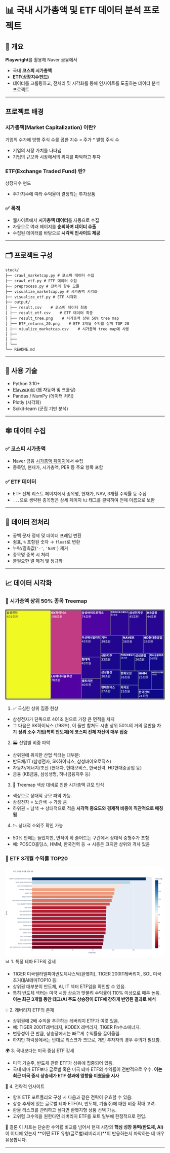 # 📊 국내 시가총액 및 ETF 데이터 분석 프로젝트

## 🧾 개요
**Playwright**를 활용해 Naver 금융에서  
- 국내 **코스피 시가총액**
- **ETF(상장지수펀드)**  
- 데이터를 크롤링하고, 전처리 및 시각화를 통해 인사이트를 도출하는 데이터 분석 프로젝트


---

## 프로젝트 배경

### 시가총액(Market Capitalization) 이란?
기업의 수가에 방행 주식 수를 곱한 지수 = 주가 * 발행 주식 수
 - 기업의 시장 가치를 나타냄
 - 기업의 규모와 시장에서의 위치를 파악하고 투자

### ETF(Exchange Traded Fund) 란?
상장지수 펀드
- 주가지수에 따라 수익율이 결정되는 투자상품

### ✅ 목적
- 웹사이트에서 **시가총액 데이터**를 자동으로 수집
- 자동으로 여러 페이지를 **순회하며 데이터 추출**
- 수집된 데이터를 바탕으로 **시각적 인사이트 제공**


---

## 🗂️ 프로젝트 구성

```
stock/
├── crawl_marketcap.py # 코스피 데이터 수집
├── crawl_etf.py # ETF 데이터 수집
├── preprocess.py # 전처리 함수 모듈
├── visualize_marketcap.py # 시가총액 시각화
├── visualize_etf.py # ETF 시각화
├── output/
│ ├── result.csv    # 코스피 데이터 최종
│ ├── result_etf.csv    # ETF 데이터 최종
│ ├── result_tree.png    # 시가총액 상위 50% tree map
│ ├── ETF_returns_20.png    # ETF 3개월 수익률 상위 TOP 20
│ ├── viualize_marketcap.csv    # 시가총액 tree map에 사용
│ ├──
│ ├── 
│ └── 
└── README.md
```

---

## 🔧 사용 기술

- Python 3.10+
- [Playwright](https://playwright.dev/python/) (웹 자동화 및 크롤링)
- Pandas / NumPy (데이터 처리)
- Plotly (시각화)
- Scikit-learn (군집 기반 분석)


---

## 🕸️ 데이터 수집

### ✅ 코스피 시가총액  
- Naver 금융 [시가총액 페이지](https://finance.naver.com/sise/sise_market_sum.naver)에서 수집  
- 종목명, 현재가, 시가총액, PER 등 주요 항목 포함

### ✅ ETF 데이터  
- ETF 전체 리스트 페이지에서 종목명, 현재가, NAV, 3개월 수익률 등 수집  
- `...`으로 생략된 종목명은 상세 페이지 `h2` 태그를 클릭하여 전체 이름으로 보완


---

## 🧼 데이터 전처리
- 공백 문자 정제 및 데이터 프레임 변환
- 쉼표, `%` 포함된 숫자 → `float`로 변환
- 누락/결측값(`'-'`, `'NaN'`) 제거
- 종목명 중복 시 처리
- 불필요한 열 제거 및 정규화


---

## 📈 데이터 시각화

### 📌 시가총액 상위 50% 종목 Treemap
![시가총액 상위 50%](output/result_tree.png)
1. ✅ 극심한 상위 집중 현상
  - 삼성전자가 단독으로 401조 원으로 가장 큰 면적을 차지
  - 그 다음은 SK하이닉스 (198조), 이 둘만 합쳐도 시총 상위 50%의 거의 절반을 차지
  **상위 소수 기업(특히 반도체)에 코스피 전체 자산이 매우 집중**

2. 🏭 산업별 비중 파악
  - 상위권에 위치한 산업 섹터는 대부분:
  - 반도체/IT (삼성전자, SK하이닉스, 삼성바이오로직스)
  - 자동차/에너지/조선 (현대차, 현대모비스, 한국전력, HD현대중공업 등)
  - 금융 (KB금융, 삼성생명, 하나금융지주 등)

3. 🌈 Treemap 색상 대비로 인한 시가총액 규모 인식
  - 색상으로 상대적 규모 파악 가능.
  - 삼성전자 = 노란색 → 가장 큼
  - 하위권 = 남색 → 상대적으로 적음
  **시각적 중요도와 경제적 비중이 직관적으로 매칭됨**

  4. 📉 상대적 소외주 확인 가능
  - 50% 안에는 들었지만, 면적이 확 줄어드는 구간에서 상대적 중형주가 포함
  - 예: POSCO홀딩스, HMM, 한국전력 등 → 시총은 크지만 상위와 격차 있음


### 📌 ETF 3개월 수익률 TOP20
![ETF TOP20](output/ETF_returns_20.png)
📊 1. 특정 테마 ETF의 강세
  - TIGER 미국필라델피아반도체나스닥(환헷지), TIGER 200IT레버리지, SOL 미국초거대AI테마TOP10 등:
  - 상위권 대부분이 반도체, AI, IT 섹터 ETF임을 확인할 수 있음.
  - 특히 반도체 섹터는 미국 시장 상승과 맞물려 수익률이 110% 이상으로 매우 높음.
  **이는 최근 3개월 동안 테크/AI 주도 상승장이 ETF에 강하게 반영된 결과로 해석**

💡 2. 레버리지 ETF의 존재
  - 상위권에 2배 수익을 추구하는 레버리지 ETF가 여럿 있음.
  - 예: TIGER 200IT레버리지, KODEX 레버리지, TIGER Fn수소에너지.
  - 변동성이 큰 만큼, 상승장에서는 빠르게 수익률을 끌어올림.
  - 하지만 하락장에서는 반대로 리스크가 크므로, 개인 투자자의 경우 주의가 필요함.

🌍 3. 국내보다는 미국 중심 ETF 강세
  - 미국 기술주, 반도체 관련 ETF가 상위에 집중되어 있음.
  - 국내 테마 ETF보다 글로벌 혹은 미국 테마 ETF의 수익률이 전반적으로 우수.
  **이는 최근 미국 증시 상승세가 ETF 성과에 영향을 미쳤음을 시사**

🧠 4. 전략적 인사이트
  - 향후 ETF 포트폴리오 구성 시 다음과 같은 전략이 유효할 수 있음:
  - 상승 추세에 있는 글로벌 테마 ETF(AI, 반도체, 기술주)에 대한 비중 확대 고려.
  - 환율 리스크를 관리하고 싶다면 환헷지형 상품 선택 가능.
  - 고위험 고수익을 원한다면 레버리지 ETF를 포트 일부에 한정적으로 편입.

📌 결론
이 차트는 단순한 수익률 비교를 넘어서 
현재 시장의 **핵심 성장 동력(반도체, AI)** 이 어디에 있는지
**어떤 ETF 유형(글로벌/레버리지)**이 반응하는지
파악하는 데 매우 유용합니다.



---